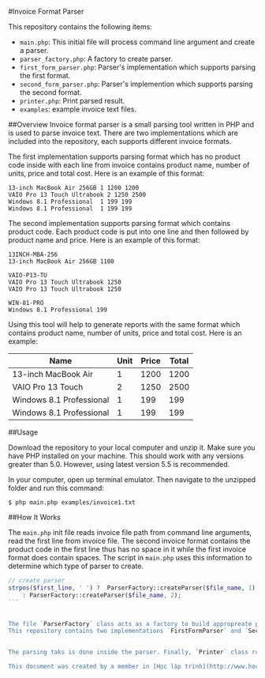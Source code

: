 #Invoice Format Parser

This repository contains the following items:

- `main.php`: This initial file will process command line argument and create a parser.
- `parser_factory.php`: A factory to create parser.
- `first_form_parser.php`: Parser's implementation which supports parsing the first format.
- `second_form_parser.php`: Parser's implemention which supports parsing the second format.
- `printer.php`: Print parsed result.
- `examples`: example invoice text files.

##Overview
Invoice format parser is a small parsing tool written in PHP and is used to parse invoice text.
There are two implementations which are included into the repository, each supports different invoice formats.


The first implementation supports parsing format which has no product code inside with each line from invoice contains product name, number of units, price and total cost. Here is an example of this format:

```
13-inch MacBook Air 256GB 1 1200 1200
VAIO Pro 13 Touch Ultrabook 2 1250 2500
Windows 8.1 Professional  1 199 199 
Windows 8.1 Professional  1 199 199
```

The second implementation supports parsing format which contains product code. Each product code is put into one
line and then followed by product name and price. Here is an example of this format:

```
13INCH-MBA-256
13-inch MacBook Air 256GB 1100

VAIO-P13-TU
VAIO Pro 13 Touch Ultrabook 1250
VAIO Pro 13 Touch Ultrabook 1250

WIN-81-PRO
Windows 8.1 Professional 199
```

Using this tool will help to generate reports with the same format which contains product name, number of units, price and total cost. Here is an example:

Name                          |Unit      |Price     |Total
------------------------------|----------|----------|-----
13-inch MacBook Air           |1         |1200      |1200
VAIO Pro 13 Touch             |2         |1250      |2500
Windows 8.1 Professional      |1         |199       |199
Windows 8.1 Professional      |1         |199       |199

##Usage

Download the repository to your local computer and unzip it. Make sure you have PHP installed on your machine.
This should work with any versions greater than 5.0. However, using latest version 5.5 is recommended.

In your computer, open up terminal emulator. Then navigate to the unzipped folder and run this command:

`$ php main.php examples/invoice1.txt`

##How It Works

The `main.php` init file reads invoice file path from command line arguments, read the first line from invoice file. The second invoice format contains the product code in the first line thus has no space in it while the first invoice format does contain spaces. The script in `main.php` uses this information  to determine which type of parser to create.

````php
// create parser
strpos($first_line, ' ') ?  ParserFactory::createParser($file_name, 1)
    : ParserFactory::createParser($file_name, 2);
```


The file `ParserFactory` class acts as a factory to build appropreate parser. Eeach parser has its own implmentation.
This repository contains two implementations `FirstFormParser` and `SecondFormParser`.


The parsing taks is done inside the parser. Finally, `Printer` class receives parsed result returned from each parser's implementation to print out the report.

This document was created by a member in [Học lập trình](http://www.hoclaptrinh.org).
